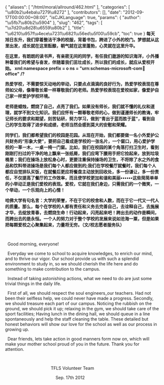 {
    "aliases": [
        "/html/moral/allround/462.html"
    ],
    "categories": [
        "\u80b2\u4eba\u7279\u8272"
    ],
    "contributors": [],
    "date": "2012-09-17T00:00:00+08:00",
    "isCJKLanguage": true,
    "params": {
        "author": "\u5fb7\u80b2\u5904"
    },
    "slug": "462",
    "tags": [
        "\u7d20\u8d28\u6559\u80b2"
    ],
    "title": "\u6210\u957f\u4ece\u7231\u6821\u56ed\u5f00\u59cb",
    "toc": true
}
**每天旭日东升，我们穿着整洁干净的校服，背着书包，跨进了小外的校门。梦想就从这里出发，成长就在这里酝酿，朝气就在这里蓬勃，心灵就在这里升华。**

**在这里，有朗朗的读书声，有亲密无间的同学，有任我们遨游的知识海洋，小外播种着我们的希望与奋发，伴随着我们茁壮成长，所以我们的成长，就应从爱校开始。 xml:namespace prefix = o ns = "urn:schemas-microsoft-com:office:office" /?**

**热爱学校，不需要惊天动地的举动，只要点点滴滴的良好行为，热爱学校表现在尊师如父母，像尊敬长辈一样尊敬我们的老师。热爱学校表现在爱校如家，像爱护自己家一样爱护学校环境。**

**老师是蜡烛，燃烧了自己，点亮了我们。如果没有师长，我们就不懂的礼仪和道理，就学不到文化知识。我们应怀有一颗尊敬老师的心，做到谨遵师长的教诲，牢记师长的要求和期望，刻苦钻研，努力学习，做到“青出于蓝而胜于蓝”，看到自己的学生取得了进步和成绩，老师当然会感到莫大的安慰和荣耀。**

**同学们，我们都希望我们的校园是花园。从现在开始，我们都要做一名小外爱护公共财务的“形象大使”，要把自己看成是学校的一张名片，一个窗口，用心爱护学校的一草一木，一桌一椅一门窗。比如，我们在校园的某个角落打扫卫生时，看到刚刚打扫过的干净的地上飘来一张纸屑，我们应弯下腰用手把它捡起来，放到垃圾桶里；我们在操场上放松身心时，更要注重保持操场的卫生，不将除了水之外的食品和饮料带进操场是我们每个人都应做到的;我们在学校餐厅就餐时，我们每个人都应自觉排队买饭，在就餐后更应将餐盘主动放到回收处，多一份谦让，多一份责任，不仅提高了餐厅的工作效率，而且使学校更加和谐和美丽••••••这些简简单单的小举动正是我们爱校的表现。爱校，它就在我们身边，只需我们的一个微笑，一个举动，一个乐观向上的心情！**

**哈佛大学有句名言：大学的荣誉，不在于它的校舍和人数，而在于它一代又一代人的质量。那么，每个在学校的人都有责任和义务去完善自己，去诠释自己，去施展才华，去绽放青春，去燃烧生命！行动起来，闪亮起来吧！跨出去的动作是瞬间，而跨出去的是永恒。一个人的努力对于整个学校的发展来说如沧海一粟，但是如果把每颗爱校之心聚集起来，力量将无穷。（文/校志愿者服务队）**

 

   Good morning, everyone!

  Everyday we come to school to acquire knowledges, to enrich our mind, and to thrive our vigor. Our school provide us with such a splendid environment to study in, so we should cherish the life here and do something to make contribution to the campus.

  Instead of taking astonishing actions, what we need to do are just some trivial things in the daily life.

  First of all, we should respect the soul engineers\_our teachers. Had not been their selfless help, we could never have made a progress. Secondly, we should treasure each part of our campus. Noticing the rubbish on the ground, we should pick it up; relaxing in the gym, we should take care of the sport facilities; Having lunch in the dining hall, we should queue in a line spontaneously and help the staff cleaning the table. These detailed but honest behaviors will show our love for the school as well as our process in growing up.

  Dear friends, lets take action in good manners form now on, which will make your mother school proud of you in the future. Thank you for attention.

 

                                      TFLS Volunteer Team

                                          Sep. 17th 2012

 